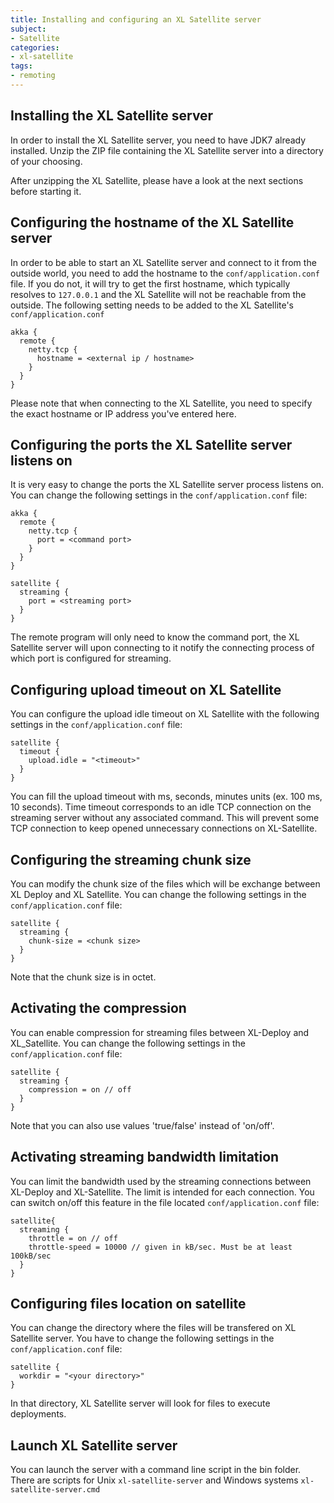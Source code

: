 ```yaml
---
title: Installing and configuring an XL Satellite server
subject:
- Satellite
categories:
- xl-satellite
tags:
- remoting
---
```


## Installing the XL Satellite server

In order to install the XL Satellite server, you need to have JDK7 already installed. Unzip the ZIP file containing the XL Satellite server into a directory of your choosing.

After unzipping the XL Satellite, please have a look at the next sections before starting it.

## Configuring the hostname of the XL Satellite server

In order to be able to start an XL Satellite server and connect to it from the outside world, you need to add the hostname to the `conf/application.conf` file. If you do not, it will try to get the first hostname, which typically resolves to `127.0.0.1` and the XL Satellite will not be reachable from the outside. The following setting needs to be added to the XL Satellite's `conf/application.conf`

    akka {
      remote {
        netty.tcp {
          hostname = <external ip / hostname>
        }
      }
    }

Please note that when connecting to the XL Satellite, you need to specify the exact hostname or IP address you've entered here.

## Configuring the ports the XL Satellite server listens on

It is very easy to change the ports the XL Satellite server process listens on. You can change the following settings in the `conf/application.conf` file:

    akka {
      remote {
        netty.tcp {
          port = <command port>
        }
      }
    }

    satellite {
      streaming {
        port = <streaming port>
      }
    }

The remote program will only need to know the command port, the XL Satellite server will upon connecting to it notify the connecting process of which port is configured for streaming.

## Configuring upload timeout on XL Satellite

You can configure the upload idle timeout on XL Satellite with the following settings in the `conf/application.conf` file:

    satellite {
      timeout {
        upload.idle = "<timeout>"
      }
    }

You can fill the upload timeout with ms, seconds, minutes units (ex. 100 ms, 10 seconds). Time timeout corresponds to an idle TCP connection on the streaming server without any associated command. This will prevent some TCP connection to keep opened unnecessary connections 
on XL-Satellite.

## Configuring the streaming chunk size

You can modify the chunk size of the files which will be exchange between XL Deploy and XL Satellite.
You can change the following settings in the `conf/application.conf` file:

    satellite {
      streaming {
        chunk-size = <chunk size>
      }
    }

Note that the chunk size is in octet.

## Activating the compression

You can enable compression for streaming files between XL-Deploy and XL_Satellite.
You can change the following settings in the `conf/application.conf` file:

    satellite {
      streaming {
        compression = on // off
      }
    }

Note that you can also use values 'true/false' instead of 'on/off'.

## Activating streaming bandwidth limitation

You can limit the bandwidth used by the streaming connections between XL-Deploy and XL-Satellite. The limit is intended for each connection. You can switch on/off this feature in the file located `conf/application.conf` file:

    satellite{
      streaming {
        throttle = on // off
        throttle-speed = 10000 // given in kB/sec. Must be at least 100kB/sec
      }
    }

## Configuring files location on satellite

You can change the directory where the files will be transfered on XL Satellite server.
You have to change the following settings in the `conf/application.conf` file:

    satellite {
      workdir = "<your directory>"
    }

In that directory, XL Satellite server will look for files to execute deployments.

## Launch XL Satellite server

You can launch the server with a command line script in the bin folder.
There are scripts for Unix `xl-satellite-server` and Windows systems `xl-satellite-server.cmd`
